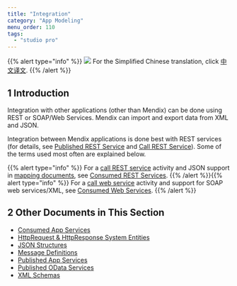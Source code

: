 ```yaml
---
title: "Integration"
category: "App Modeling"
menu_order: 110
tags:
  - "studio pro"
---
```


{{% alert type="info" %}}
<img src="attachments/chinese-translation/china.png" style="display: inline-block; margin: 0" /> For the Simplified Chinese translation, click [中文译文](https://cdn.mendix.tencent-cloud.com/documentation/refguide8/integration.pdf).
{{% /alert %}}

## 1 Introduction

Integration with other applications (other than Mendix) can be done using REST or SOAP/Web Services. Mendix can import and export data from XML and JSON.

Integration between Mendix applications is done best with REST services (for details, see [Published REST Service](published-rest-services) and [Call REST Service](call-rest-action)). Some of the terms used most often are explained below.

{{% alert type="info" %}}
For a [call REST service](call-rest-action) activity and JSON support in [mapping documents](mapping-documents), see [Consumed REST Services](consumed-rest-services).
{{% /alert %}}{{% alert type="info" %}}
For a [call web service](call-web-service-action) activity and support for SOAP web services/XML, see [Consumed Web Services](consumed-web-services).
{{% /alert %}}

## 2 Other Documents in This Section

* [Consumed App Services](consumed-app-services)
* [HttpRequest & HttpResponse System Entities](http-request-and-response-entities)
* [JSON Structures](json-structures)
* [Message Definitions](message-definitions)
* [Published App Services](published-app-services)
* [Published OData Services](published-odata-services)
* [XML Schemas](xml-schemas)
